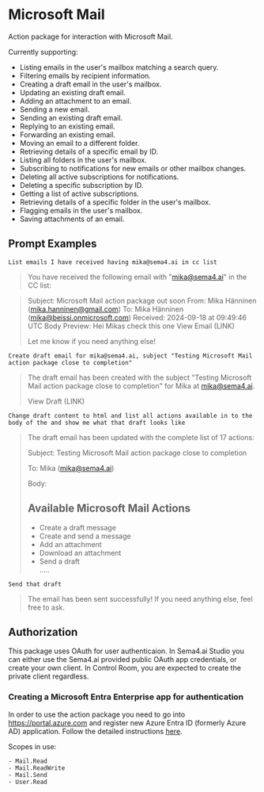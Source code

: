 # Microsoft Mail

Action package for interaction with Microsoft Mail.

Currently supporting:

- Listing emails in the user's mailbox matching a search query.
- Filtering emails by recipient information.
- Creating a draft email in the user's mailbox.
- Updating an existing draft email.
- Adding an attachment to an email.
- Sending a new email.
- Sending an existing draft email.
- Replying to an existing email.
- Forwarding an existing email.
- Moving an email to a different folder.
- Retrieving details of a specific email by ID.
- Listing all folders in the user's mailbox.
- Subscribing to notifications for new emails or other mailbox changes.
- Deleting all active subscriptions for notifications.
- Deleting a specific subscription by ID.
- Getting a list of active subscriptions.
- Retrieving details of a specific folder in the user's mailbox.
- Flagging emails in the user's mailbox.
- Saving attachments of an email.

## Prompt Examples

```
List emails I have received having mika@sema4.ai in cc list
```

> You have received the following email with "mika@sema4.ai" in the CC list:

> Subject: Microsoft Mail action package out soon
> From: Mika Hänninen (mika.hanninen@gmail.com)
> To: Mika Hänninen (mika@beissi.onmicrosoft.com)
> Received: 2024-09-18 at 09:49:46 UTC
> Body Preview: Hei Mikas check this one
> View Email (LINK)
>
> Let me know if you need anything else!

```
Create draft email for mika@sema4.ai, subject "Testing Microsoft Mail action package close to completion"
```

> The draft email has been created with the subject "Testing Microsoft Mail action package close to completion" for Mika at mika@sema4.ai.
>
> View Draft (LINK)

```
Change draft content to html and list all actions available in to the body of the and show me what that draft looks like
```

> The draft email has been updated with the complete list of 17 actions:
>
> Subject: Testing Microsoft Mail action package close to completion
>
> To: Mika (mika@sema4.ai)
>
> Body:
>
> <h2>Available Microsoft Mail Actions</h2>
> <ul>
>     <li>Create a draft message</li>
>     <li>Create and send a message</li>
>     <li>Add an attachment</li>
>     <li>Download an attachment</li>
>     <li>Send a draft</li>
>   .....
> </ul>

```
Send that draft
```

> The email has been sent successfully! If you need anything else, feel free to ask.

## Authorization

This package uses OAuth for user authenticaion. In Sema4.ai Studio you can either use the Sema4.ai provided public OAuth app credentials, or create your own client. In Control Room, you are expected to create the private client regardless.

### Creating a Microsoft Entra Enterprise app for authentication

In order to use the action package you need to go into https://portal.azure.com and register new Azure Entra ID (formerly Azure AD) application. Follow the detailed instructions [here](https://sema4.ai/docs/build-agents/prebuilt-actions/authentication/microsoft).

Scopes in use:

    - Mail.Read
    - Mail.ReadWrite
    - Mail.Send
    - User.Read
